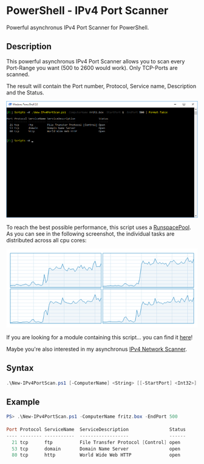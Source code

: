 # PowerShell - IPv4 Port Scanner

Powerful asynchronus IPv4 Port Scanner for PowerShell.

## Description

This powerful asynchronus IPv4 Port Scanner allows you to scan every Port-Range you want (500 to 2600 would work). Only TCP-Ports are scanned.

The result will contain the Port number, Protocol, Service name, Description and the Status.

![Screenshot](Documentation/Images/New-IPv4PortScan.png?raw=true "New-IPv4PortScan")

To reach the best possible performance, this script uses a [RunspacePool](https://msdn.microsoft.com/en-US/library/system.management.automation.runspaces.runspacepool(v=vs.85).aspx). As you can see in the following screenshot, the individual tasks are distributed across all cpu cores:

![Screenshot](Documentation/Images/New-IPv4PortScan_CPUusage.png?raw=true "CPU usage")

If you are looking for a module containing this script... you can find it [here](https://github.com/BornToBeRoot/PowerShell)!

Maybe you're also interested in my asynchronus [IPv4 Network Scanner](https://github.com/BornToBeRoot/PowerShell_IPv4NetworkScanner).

## Syntax

```powershell
.\New-IPv4PortScan.ps1 [-ComputerName] <String> [[-StartPort] <Int32>] [[-EndPort] <Int32>] [[-Threads] <Int32>] [[-Force]] [[-UpdateList]] [<CommonParameters>]
```

## Example

```powershell
PS> .\New-IPv4PortScan.ps1 -ComputerName fritz.box -EndPort 500

Port Protocol ServiceName  ServiceDescription               Status
---- -------- -----------  ------------------               ------
  21 tcp      ftp          File Transfer Protocol [Control] open
  53 tcp      domain       Domain Name Server               open
  80 tcp      http         World Wide Web HTTP              open
``` 
